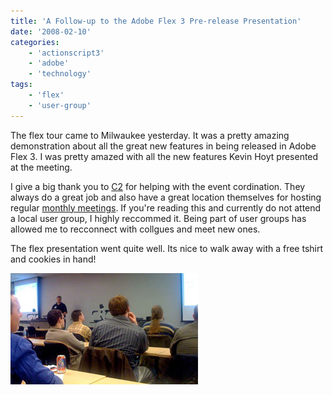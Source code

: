 ```yaml
---
title: 'A Follow-up to the Adobe Flex 3 Pre-release Presentation'
date: '2008-02-10'
categories:
    - 'actionscript3'
    - 'adobe'
    - 'technology'
tags:
    - 'flex'
    - 'user-group'
---
```


The flex tour came to Milwaukee yesterday. It was a pretty amazing demonstration about all the great new features in being released in Adobe Flex 3. I was pretty amazed with all the new features Kevin Hoyt presented at the meeting.

I give a big thank you to [C2](https://www.c2gps.com/) for helping with the event cordination. They always do a great job and also have a great location themselves for hosting regular [monthly meetings](https://milwaukeeaug.com/). If you're reading this and currently do not attend a local user group, I highly reccommed it. Being part of user groups has allowed me to recconnect with collgues and meet new ones.

The flex presentation went quite well. Its nice to walk away with a free tshirt and cookies in hand!

![Flex Pre-Release](./flex.jpg)
